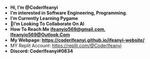 - **Hi, I’m @CoderIfeanyi**
- **I’m interested in Software Engineering, Programming.**
- **I’m Currently Learning Pygame**
- **👀I’m Looking To Collaborate On AI**
-  **How To Reach Me **ifeanyio569@gmail.com**, Ifeanyio569@Outlook.Com**
- **My Webpage:     https://coderifeanyi.github.io/ifeanyi-website/**
- MY Replit Account: https://replit.com/@CoderIfeanyi
- **Discord: CoderIfeanyi#0834**

<!---
CODERIFEANYI/CODERIFEANYI IS A ✨ SPECIAL ✨ REPOSITORY BECAUSE ITS `README.MD` (THIS FILE) APPEARS ON YOUR GITHUB PROFILE.
YOU CAN CLICK THE PREVIEW LINK TO TAKE A LOOK AT YOUR CHANGES.
--->
